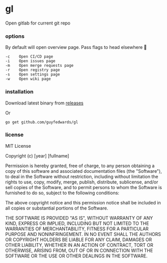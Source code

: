 # gl

Open gitlab for current git repo

### options
By default will open overview page. Pass flags to head elsewhere :rocket:
```
-c    Open CI/CD page
-i    Open issues page
-m    Open merge requests page
-r    Open registry page
-s    Open settings page
-w    Open wiki page
```

### installation
Download latest binary from [releases](https://github.com/guyfedwards/gl/releases)

Or

`go get github.com/guyfedwards/gl`

### license

MIT License

Copyright (c) [year] [fullname]

Permission is hereby granted, free of charge, to any person obtaining a copy
of this software and associated documentation files (the "Software"), to deal
in the Software without restriction, including without limitation the rights
to use, copy, modify, merge, publish, distribute, sublicense, and/or sell
copies of the Software, and to permit persons to whom the Software is
furnished to do so, subject to the following conditions:

The above copyright notice and this permission notice shall be included in all
copies or substantial portions of the Software.

THE SOFTWARE IS PROVIDED "AS IS", WITHOUT WARRANTY OF ANY KIND, EXPRESS OR
IMPLIED, INCLUDING BUT NOT LIMITED TO THE WARRANTIES OF MERCHANTABILITY,
FITNESS FOR A PARTICULAR PURPOSE AND NONINFRINGEMENT. IN NO EVENT SHALL THE
AUTHORS OR COPYRIGHT HOLDERS BE LIABLE FOR ANY CLAIM, DAMAGES OR OTHER
LIABILITY, WHETHER IN AN ACTION OF CONTRACT, TORT OR OTHERWISE, ARISING FROM,
OUT OF OR IN CONNECTION WITH THE SOFTWARE OR THE USE OR OTHER DEALINGS IN THE
SOFTWARE.
